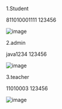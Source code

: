 1.Student

811010001111   123456

![image](https://github.com/ILoveCAmille/client/assets/93418879/0ccf6151-b677-4229-b481-e37b1902581b)

2.admin

java1234  123456

![image](https://github.com/ILoveCAmille/client/assets/93418879/6326bc5b-c363-4d17-8b6e-2d300c2905e2)



3.teacher

11010003  123456

![image](https://github.com/ILoveCAmille/client/assets/93418879/c0ba255c-57e6-4d22-b0f0-2bf97bd062db)

